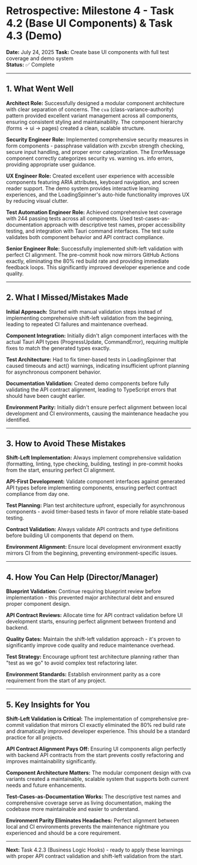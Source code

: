 # Retrospective: Milestone 4 - Task 4.2 (Base UI Components) & Task 4.3 (Demo)

**Date:** July 24, 2025 
**Task:** Create base UI components with full test coverage and demo system  
**Status:** ✅ Complete  

---

## 1. What Went Well

**Architect Role:** Successfully designed a modular component architecture with clear separation of concerns. The `cva` (class-variance-authority) pattern provided excellent variant management across all components, ensuring consistent styling and maintainability. The component hierarchy (forms → ui → pages) created a clean, scalable structure.

**Security Engineer Role:** Implemented comprehensive security measures in form components - passphrase validation with zxcvbn strength checking, secure input handling, and proper error categorization. The ErrorMessage component correctly categorizes security vs. warning vs. info errors, providing appropriate user guidance.

**UX Engineer Role:** Created excellent user experience with accessible components featuring ARIA attributes, keyboard navigation, and screen reader support. The demo system provides interactive learning experiences, and the LoadingSpinner's auto-hide functionality improves UX by reducing visual clutter.

**Test Automation Engineer Role:** Achieved comprehensive test coverage with 244 passing tests across all components. Used test-cases-as-documentation approach with descriptive test names, proper accessibility testing, and integration with Tauri command interfaces. The test suite validates both component behavior and API contract compliance.

**Senior Engineer Role:** Successfully implemented shift-left validation with perfect CI alignment. The pre-commit hook now mirrors GitHub Actions exactly, eliminating the 80% red build rate and providing immediate feedback loops. This significantly improved developer experience and code quality.

---

## 2. What I Missed/Mistakes Made

**Initial Approach:** Started with manual validation steps instead of implementing comprehensive shift-left validation from the beginning, leading to repeated CI failures and maintenance overhead.

**Component Integration:** Initially didn't align component interfaces with the actual Tauri API types (ProgressUpdate, CommandError), requiring multiple fixes to match the generated types exactly.

**Test Architecture:** Had to fix timer-based tests in LoadingSpinner that caused timeouts and act() warnings, indicating insufficient upfront planning for asynchronous component behavior.

**Documentation Validation:** Created demo components before fully validating the API contract alignment, leading to TypeScript errors that should have been caught earlier.

**Environment Parity:** Initially didn't ensure perfect alignment between local development and CI environments, causing the maintenance headache you identified.

---

## 3. How to Avoid These Mistakes

**Shift-Left Implementation:** Always implement comprehensive validation (formatting, linting, type checking, building, testing) in pre-commit hooks from the start, ensuring perfect CI alignment.

**API-First Development:** Validate component interfaces against generated API types before implementing components, ensuring perfect contract compliance from day one.

**Test Planning:** Plan test architecture upfront, especially for asynchronous components - avoid timer-based tests in favor of more reliable state-based testing.

**Contract Validation:** Always validate API contracts and type definitions before building UI components that depend on them.

**Environment Alignment:** Ensure local development environment exactly mirrors CI from the beginning, preventing environment-specific issues.

---

## 4. How You Can Help (Director/Manager)

**Blueprint Validation:** Continue requiring blueprint review before implementation - this prevented major architectural debt and ensured proper component design.

**API Contract Reviews:** Allocate time for API contract validation before UI development starts, ensuring perfect alignment between frontend and backend.

**Quality Gates:** Maintain the shift-left validation approach - it's proven to significantly improve code quality and reduce maintenance overhead.

**Test Strategy:** Encourage upfront test architecture planning rather than "test as we go" to avoid complex test refactoring later.

**Environment Standards:** Establish environment parity as a core requirement from the start of any project.

---

## 5. Key Insights for You

**Shift-Left Validation is Critical:** The implementation of comprehensive pre-commit validation that mirrors CI exactly eliminated the 80% red build rate and dramatically improved developer experience. This should be a standard practice for all projects.

**API Contract Alignment Pays Off:** Ensuring UI components align perfectly with backend API contracts from the start prevents costly refactoring and improves maintainability significantly.

**Component Architecture Matters:** The modular component design with cva variants created a maintainable, scalable system that supports both current needs and future enhancements.

**Test-Cases-as-Documentation Works:** The descriptive test names and comprehensive coverage serve as living documentation, making the codebase more maintainable and easier to understand.

**Environment Parity Eliminates Headaches:** Perfect alignment between local and CI environments prevents the maintenance nightmare you experienced and should be a core requirement.

---

**Next:** Task 4.2.3 (Business Logic Hooks) - ready to apply these learnings with proper API contract validation and shift-left validation from the start. 